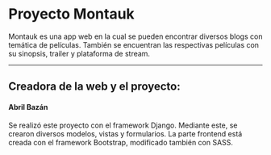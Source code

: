 # Proyecto Montauk
Montauk es una app web en la cual se pueden encontrar diversos blogs con temática de películas. También se encuentran las respectivas películas con su sinopsis, trailer y plataforma de stream.

----
## Creadora de la web y el proyecto: 
#### Abril Bazán
Se realizó este proyecto con el framework Django. Mediante este, se crearon diversos modelos, vistas y formularios. La parte frontend está creada con el framework Bootstrap, modificado también con SASS. 

